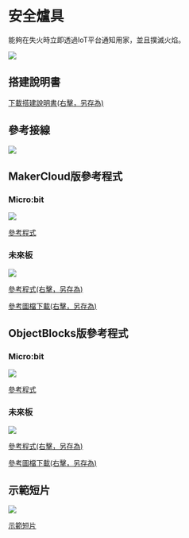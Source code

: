 # 安全爐具

能夠在失火時立即透過IoT平台通知用家，並且撲滅火焰。

![](../images/stove.jpg)

## 搭建說明書

[下載搭建說明書(右擊，另存為)](../images/stove.pdf)

## 參考接線

![](../images/stove_wire.png)

## MakerCloud版參考程式

### Micro:bit

![](../images/stove_code_mc_makercloud.png)

[參考程式](https://makecode.microbit.org/_3UcLxDX53MJu)

### 未來板

![](../images/stove_code_kb_makercloud.png)

[參考程式(右擊，另存為)](./smartStove_makercloud.sb3)

[參考圖檔下載(右擊，另存為)](./stovepic.rar)

## ObjectBlocks版參考程式

### Micro:bit

![](../images/stove_code_mc_objectblocks.png)

[參考程式](https://makecode.microbit.org/_adD1DLHuChzq)

### 未來板

![](../images/stove_code_kb_objectblocks.png)

[參考程式(右擊，另存為)](./smartStove_objectblocks.sb3)

[參考圖檔下載(右擊，另存為)](./stovepic.rar)

## 示範短片

[![](../images/stove_video.png)](https://www.youtube.com/watch?v=n7rE02r8EJo)

[示範短片](https://www.youtube.com/watch?v=n7rE02r8EJo)